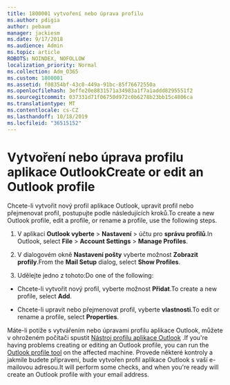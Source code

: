 ```yaml
---
title: 1800001 vytvoření nebo úprava profilu
ms.author: pdigia
author: pebaum
manager: jackiesm
ms.date: 9/17/2018
ms.audience: Admin
ms.topic: article
ROBOTS: NOINDEX, NOFOLLOW
localization_priority: Normal
ms.collection: Adm_O365
ms.custom: 1800001
ms.assetid: f08354bf-43c0-449a-91bc-85f76672550a
ms.openlocfilehash: 3effe20e8831571a34983a1f7a1addd8295551f2
ms.sourcegitcommit: 037331d71f06750d972c0b6278b23bb15c4806ca
ms.translationtype: MT
ms.contentlocale: cs-CZ
ms.lasthandoff: 10/18/2019
ms.locfileid: "36515152"
---
```

# <a name="create-or-edit-an-outlook-profile"></a><span data-ttu-id="9fbfa-102">Vytvoření nebo úprava profilu aplikace Outlook</span><span class="sxs-lookup"><span data-stu-id="9fbfa-102">Create or edit an Outlook profile</span></span>

<span data-ttu-id="9fbfa-103">Chcete-li vytvořit nový profil aplikace Outlook, upravit profil nebo přejmenovat profil, postupujte podle následujících kroků.</span><span class="sxs-lookup"><span data-stu-id="9fbfa-103">To create a new Outlook profile, edit a profile, or rename a profile, use the following steps.</span></span>
  
1. <span data-ttu-id="9fbfa-104">V aplikaci **Outlook vyberte** \> **Nastavení** \> účtu pro **správu profilů**.</span><span class="sxs-lookup"><span data-stu-id="9fbfa-104">In Outlook, select **File** \> **Account Settings** \> **Manage Profiles**.</span></span>
    
2. <span data-ttu-id="9fbfa-105">V dialogovém okně **Nastavení pošty** vyberte možnost **Zobrazit profily**.</span><span class="sxs-lookup"><span data-stu-id="9fbfa-105">From the **Mail Setup** dialog, select **Show Profiles**.</span></span>
    
3. <span data-ttu-id="9fbfa-106">Udělejte jedno z tohoto:</span><span class="sxs-lookup"><span data-stu-id="9fbfa-106">Do one of the following:</span></span>
    
  - <span data-ttu-id="9fbfa-107">Chcete-li vytvořit nový profil, vyberte možnost **Přidat**.</span><span class="sxs-lookup"><span data-stu-id="9fbfa-107">To create a new profile, select **Add**.</span></span>
    
  - <span data-ttu-id="9fbfa-108">Chcete-li upravit nebo přejmenovat profil, vyberte **vlastnosti**.</span><span class="sxs-lookup"><span data-stu-id="9fbfa-108">To edit or rename a profile, select **Properties**.</span></span>
    
<span data-ttu-id="9fbfa-109">Máte-li potíže s vytvářením nebo úpravami profilu aplikace Outlook, můžete v ohroženém počítači spustit [Nástroj profilu aplikace Outlook](https://aka.ms/SaRA-OutlookSetupProfile) .</span><span class="sxs-lookup"><span data-stu-id="9fbfa-109">If you're having problems creating or editing an Outlook profile, you can run the [Outlook profile tool](https://aka.ms/SaRA-OutlookSetupProfile) on the affected machine.</span></span> <span data-ttu-id="9fbfa-110">Provede některé kontroly a jakmile budete připraveni, bude vytvořen profil aplikace Outlook s vaší e-mailovou adresou.</span><span class="sxs-lookup"><span data-stu-id="9fbfa-110">It will perform some checks, and when you're ready will create an Outlook profile with your email address.</span></span> 
  

